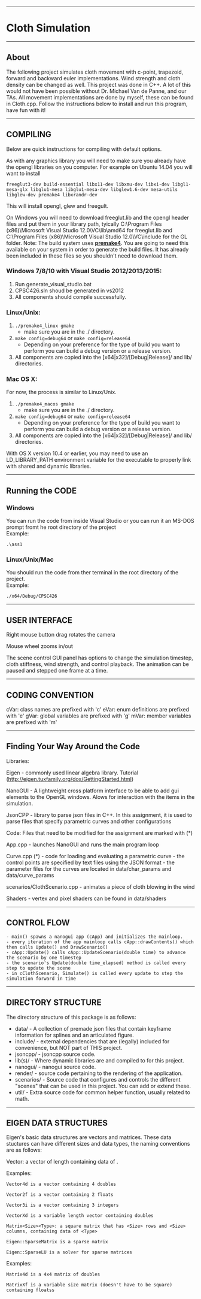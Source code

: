 
-----------------
# Cloth Simulation
-----------------
## About
The following project simulates cloth movement with c-point, trapezoid, forward and backward euler implementations. Wind strength and cloth density can be changed as well. This project was done in C++. A lot of this would not have been possible without Dr. Michael Van de Panne, and our TAs. All movement implementations are done by myself, these can be found in Cloth.cpp. Follow the instructions below to install and run this program, have fun with it!

-----------------------
 COMPILING
-----------------------

Below are quick instructions for compiling with default options.

As with any graphics library you will need to make sure you already have the
opengl libraries on you computer. For example on Ubuntu 14.04 you will want
to install
```
freeglut3-dev build-essential libx11-dev libxmu-dev libxi-dev libgl1-mesa-glx libglu1-mesa libglu1-mesa-dev libglew1.6-dev mesa-utils libglew-dev premake4 libxrandr-dev
```
This will install opengl, glew and freegult.  

On Windows you will need to download freeglut.lib and the opengl header files and put them in your library path, tyically C:\Program Files (x86)\Microsoft Visual Studio 12.0\VC\lib\amd64 for freeglut.lib and C:\Program Files (x86)\Microsoft Visual Studio 12.0\VC\include for the GL folder.
Note: The build system uses [**premake4**](https://premake.github.io/download.html). You are going to need this available on your system in order to generate the build files. It has already been included in these files so you shouldn't need to download them.

### Windows 7/8/10 with Visual Studio 2012/2013/2015:
  1. Run generate_visual_studio.bat
  2. CPSC426.sln shoud be generated in vs2012
  3. All components should compile successfully.

### Linux/Unix:  

  1. ```./premake4_linux gmake```
      - make sure you are in the ./ directory.
  2. ```make config=debug64```
  	or
  	```make config=release64```
      - Depending on your preference for the type of build you want to perform you can build a debug version or a release version.
  4. All components are copied into the [x64|x32]/[Debug|Release]/ and lib/ directories.


### Mac OS X:
  For now, the process is similar to Linux/Unix.  

  1. ```./premake4_macos gmake```
      - make sure you are in the ./ directory.
  2. ```make config=debug64```
  	or
  	```make config=release64```
      - Depending on your preference for the type of build you want to perform you can build a debug version or a release version.
  4. All components are copied into the [x64|x32]/[Debug|Release]/ and lib/ directories.


  With OS X version
  10.4 or earlier, you may need to use an LD_LIBRARY_PATH environment
  variable for the executable to properly link with shared and dynamic
  libraries.

  -----------------
  Running the CODE
  -----------------

### Windows  
You can run the code from inside Visual Studio or you can run it an MS-DOS prompt fromt he root directory of the project  
 Example:  
 ```
 .\ass1
 ```


### Linux/Unix/Mac
You should run the code from ther terminal in the root directory of the project.  
 Example:  
 ```
 ./x64/Debug/CPSC426
 ```

----------------------
 USER INTERFACE
----------------------
Right mouse button drag rotates the camera

Mouse wheel zooms in/out

The scene control GUI panel has options to change the simulation timestep, cloth stiffness, wind strength, and control playback. The animation can be paused and stepped one frame at a time.


----------------------
 CODING CONVENTION
----------------------

cVar: class names are prefixed with 'c'
eVar: enum definitions are prefixed with 'e'
gVar: global variables are prefixed with 'g'
mVar: member variables are prefixed with 'm'

-----------------------------------
 Finding Your Way Around the Code
-----------------------------------

Libraries:

Eigen - commonly used linear algebra library. Tutorial (http://eigen.tuxfamily.org/dox/GettingStarted.html)

NanoGUI - A lightweight cross platform interface to be able to add gui elements to the OpenGL windows. Alows for interaction with the items in the simulation.

JsonCPP - library to parse json files in C++. In this assignment, it is used to parse files that specify parametric curves and other configurations


Code:
Files that need to be modified for the assignment are marked with  (*)

App.cpp
	- launches NanoGUI and runs the main program loop

Curve.cpp (*)
	- code for loading and evaluating a parametric curve
	- the control points are specified by text files using the JSON format
	- the parameter files for the curves are located in data/char_params and data/curve_params

scenarios/ClothScenario.cpp
	- animates a piece of cloth blowing in the wind

Shaders
	- vertex and pixel shaders can be found in data/shaders


----------------------
 CONTROL FLOW
----------------------
	- main() spawns a nanogui app (cApp) and initializes the mainloop.
	- every iteration of the app mainloop calls cApp::drawContents() which then calls Update() and DrawScenario()
	- cApp::Update() calls cApp::UpdateScenario(double time) to advance the scenario by one timestep
	- the scenario's Update(double time_elapsed) method is called every step to update the scene
	- in cClothScenario, Simulate() is called every update to step the simulation forward in time

----------------------
 DIRECTORY STRUCTURE
----------------------

The directory structure of this package is as follows:

  - data/          - A collection of premade json files that contain keyframe information for splines and an articulated figure.
  - include/       - external dependencies that are (legally) included
                  for convenience, but NOT part of THIS project.
  - jsoncpp/    - jsoncpp source code.
  - lib(s)/ 	- Where dynamic libraries are and compiled to for this project.
  - nanogui/    - nanogui source code.
  - render/     - source code pertaining to the rendering of the application.
  - scenarios/  - Source code that configures and controls the different "scenes" that can be used in this project. You can add or extend these.
  - util/ - Extra source code for common helper function, usually related to math.


----------------------
 EIGEN DATA STRUCTURES
----------------------

Eigen's basic data structures are vectors and matrices. These data stuctures can have different sizes
and data types, the naming conventions are as follows:

Vector<Size><Type>: a vector of length <Size> containing data of <Type>.

Examples:

	Vector4d is a vector containing 4 doubles

	Vector2f is a vector containing 2 floats

	Vector3i is a vector containing 3 integers

	VectorXd is a variable length vector containing doubles

	Matrix<Size><Type>: a square matrix that has <Size> rows and <Size> columns, containing data of <Type>

	Eigen::SparseMatrix is a sparse matrix

	Eigen::SparseLU is a solver for sparse matrices

Examples:

	Matrix4d is a 4x4 matrix of doubles

	MatrixXf is a variable size matrix (doesn't have to be square) containing floatss
